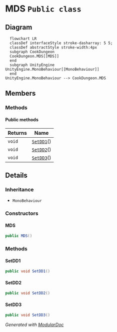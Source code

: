 # MDS `Public class`

## Diagram
```mermaid
  flowchart LR
  classDef interfaceStyle stroke-dasharray: 5 5;
  classDef abstractStyle stroke-width:4px
  subgraph CookDungeon
  CookDungeon.MDS[[MDS]]
  end
  subgraph UnityEngine
UnityEngine.MonoBehaviour[[MonoBehaviour]]
  end
UnityEngine.MonoBehaviour --> CookDungeon.MDS
```

## Members
### Methods
#### Public  methods
| Returns | Name |
| --- | --- |
| `void` | [`SetDD1`](#setdd1)() |
| `void` | [`SetDD2`](#setdd2)() |
| `void` | [`SetDD3`](#setdd3)() |

## Details
### Inheritance
 - `MonoBehaviour`

### Constructors
#### MDS
```csharp
public MDS()
```

### Methods
#### SetDD1
```csharp
public void SetDD1()
```

#### SetDD2
```csharp
public void SetDD2()
```

#### SetDD3
```csharp
public void SetDD3()
```

*Generated with* [*ModularDoc*](https://github.com/hailstorm75/ModularDoc)
